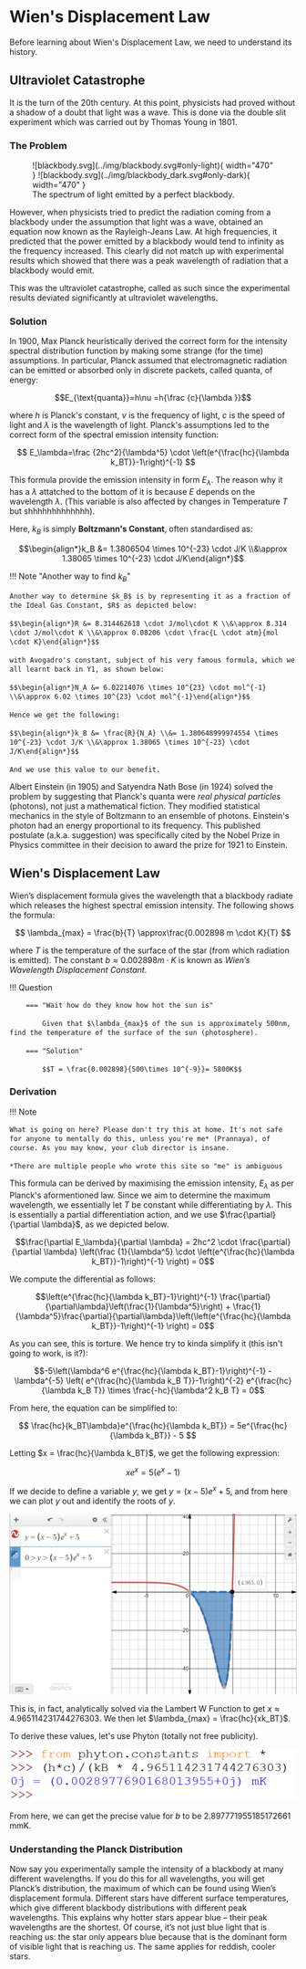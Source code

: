 # Wien's Displacement Law

Before learning about Wien's Displacement Law, we need to understand its history.

## Ultraviolet Catastrophe

It is the turn of the 20th century. At this point, physicists had proved without a shadow of a doubt that light was a wave. This is done via the double slit experiment which was carried out by Thomas Young in 1801.

### The Problem

<figure markdown>
![blackbody.svg](../img/blackbody.svg#only-light){ width="470" }
![blackbody.svg](../img/blackbody_dark.svg#only-dark){ width="470" }
<figcaption>The spectrum of light emitted by a perfect blackbody.</figcaption>
</figure>

However, when physicists tried to predict the radiation coming from a blackbody under the assumption that light was a wave, obtained an equation now known as the Rayleigh-Jeans Law. At high frequencies, it predicted that the power emitted
by a blackbody would tend to infinity as the frequency increased. This clearly did not match up with experimental results
which showed that there was a peak wavelength of radiation that a blackbody would emit.

This was the ultraviolet catastrophe, called as such since the experimental results deviated significantly at ultraviolet wavelengths.

### Solution

In 1900, Max Planck heuristically derived the correct form for the intensity spectral distribution function by making some strange (for the time) assumptions. In particular, Planck assumed that electromagnetic radiation can be emitted or absorbed only in discrete packets, called quanta, of energy:

$$E_{\text{quanta}}=h\nu =h{\frac {c}{\lambda }}$$

where $h$ is Planck's constant, $\nu$ is the frequency of light, $c$ is the speed of light and $\lambda$ is the wavelength of light.
Planck's assumptions led to the correct form of the spectral emission intensity function:

$$
E_\lambda=\frac {2hc^2}{\lambda^5} \cdot \left(e^{\frac{hc}{\lambda k_BT}}-1\right)^{-1}
$$

This formula provide the emission intensity in form $E_\lambda$. The reason why it has a $\lambda$ attatched to the bottom of it is because $E$ depends on the wavelength $\lambda$. (This variable is also affected by changes in Temperature $T$ but shhhhhhhhhhhhh).

Here, $k_B$ is simply **Boltzmann's Constant**, often standardised as:

$$\begin{align*}k_B &= 1.3806504 \times 10^{-23} \cdot J/K \\&\approx 1.38065 \times 10^{-23} \cdot J/K\end{align*}$$

!!! Note "Another way to find $k_B$"

    Another way to determine $k_B$ is by representing it as a fraction of the Ideal Gas Constant, $R$ as depicted below:

    $$\begin{align*}R &= 8.314462618 \cdot J/mol\cdot K \\&\approx 8.314 \cdot J/mol\cdot K \\&\approx 0.08206 \cdot \frac{L \cdot atm}{mol \cdot K}\end{align*}$$

    with Avogadro's constant, subject of his very famous formula, which we all learnt back in Y1, as shown below:

    $$\begin{align*}N_A &= 6.02214076 \times 10^{23} \cdot mol^{-1} \\&\approx 6.02 \times 10^{23} \cdot mol^{-1}\end{align*}$$

    Hence we get the following:

    $$\begin{align*}k_B &= \frac{R}{N_A} \\&= 1.380648999974554 \times 10^{-23} \cdot J/K \\&\approx 1.38065 \times 10^{-23} \cdot J/K\end{align*}$$

    And we use this value to our benefit.

Albert Einstein (in 1905) and Satyendra Nath Bose (in 1924) solved the problem by suggesting that Planck's quanta were _real physical particles_ (photons), not just a mathematical fiction.
They modified statistical mechanics in the style of Boltzmann to an ensemble of photons.
Einstein's photon had an energy proportional to its frequency.
This published postulate (a.k.a. suggestion) was specifically cited by the Nobel Prize in Physics committee in their decision to award the prize for 1921 to Einstein.

## Wien's Displacement Law

Wien’s displacement formula gives the wavelength that a blackbody radiate which releases the highest spectral emission intensity. The following shows the formula:

$$
\lambda_{max} = \frac{b}{T} \approx\frac{0.002898 m \cdot K}{T}
$$

where $T$ is the temperature of the surface of the star (from which radiation is emitted). The constant $b \approx 0.002898 m \cdot K$ is known as _Wien’s Wavelength Displacement Constant_.

!!! Question

    	=== "Wait how do they know how hot the sun is"

    		Given that $\lambda_{max}$ of the sun is approximately 500nm, find the temperature of the surface of the sun (photosphere).

    	=== "Solution"

    		$$T = \frac{0.002898}{500\times 10^{-9}}= 5800K$$

### Derivation

!!! Note

    What is going on here? Please don't try this at home. It's not safe for anyone to mentally do this, unless you're me* (Prannaya), of course. As you may know, your club director is insane.

    *There are multiple people who wrote this site so "me" is ambiguous

This formula can be derived by maximising the emission intensity, $E_\lambda$ as per Planck's aformentioned law. Since we aim to determine the maximum wavelength, we essentially let $T$ be constant while differentiating by $\lambda$. This is essentially a partial differentiation action, and we use $\frac{\partial}{\partial \lambda}$, as we depicted below.

$$\frac{\partial E_\lambda}{\partial \lambda} = 2hc^2 \cdot \frac{\partial}{\partial \lambda} \left(\frac {1}{\lambda^5} \cdot \left(e^{\frac{hc}{\lambda k_BT}}-1\right)^{-1} \right) = 0$$

We compute the differential as follows:

$$\left(e^{\frac{hc}{\lambda k_BT}-1}\right)^{-1} \frac{\partial}{\partial\lambda}\left(\frac{1}{\lambda^5}\right) + \frac{1}{\lambda^5}\frac{\partial}{\partial\lambda}\left(\left(e^{\frac{hc}{\lambda k_BT}}-1\right)^{-1}  \right) = 0$$

As you can see, this is torture. We hence try to kinda simplify it (this isn't going to work, is it?):

$$-5\left(\lambda^6 e^{\frac{hc}{\lambda k_BT}-1}\right)^{-1} - \lambda^{-5} \left( e^{\frac{hc}{\lambda k_B T}}-1\right)^{-2} e^{\frac{hc}{\lambda k_B T}} \times \frac{-hc}{\lambda^2 k_B T} = 0$$

From here, the equation can be simplified to:

$$
\frac{hc}{k_BT\lambda}e^{\frac{hc}{\lambda k_BT}} = 5e^{\frac{hc}{\lambda k_BT}} - 5
$$

Letting $x = \frac{hc}{\lambda k_BT}$, we get the following expression:

$$xe^x = 5(e^x - 1)$$

If we decide to define a variable $y$, we get $y = (x-5)e^x + 5$, and from here we can plot $y$ out and identify the roots of $y$.

![](../img/lambertw.png)

This is, in fact, analytically solved via the Lambert W Function to get $x \approx 4.965114231744276303$. We then let $\lambda_{max} = \frac{hc}{xk_BT}$.

To derive these values, let's use Phyton (totally not free publicity).

![](../img/phytonWien.png)

From here, we can get the precise value for $b$ to be $2.897771955185172661 \text{ mmK}$.

### Understanding the Planck Distribution

Now say you experimentally sample the intensity of a blackbody at many different wavelengths. If you do this for all wavelengths, you will get Planck’s distribution, the maximum of which can be found using Wien’s displacement formula. Different stars have different surface temperatures, which give different blackbody distributions with different peak wavelengths. This explains why hotter stars appear blue – their peak wavelengths are the shortest. Of course, it’s not just blue light that is reaching us: the star only appears blue because that is the dominant form of visible light that is reaching us. The same applies for reddish, cooler stars.
